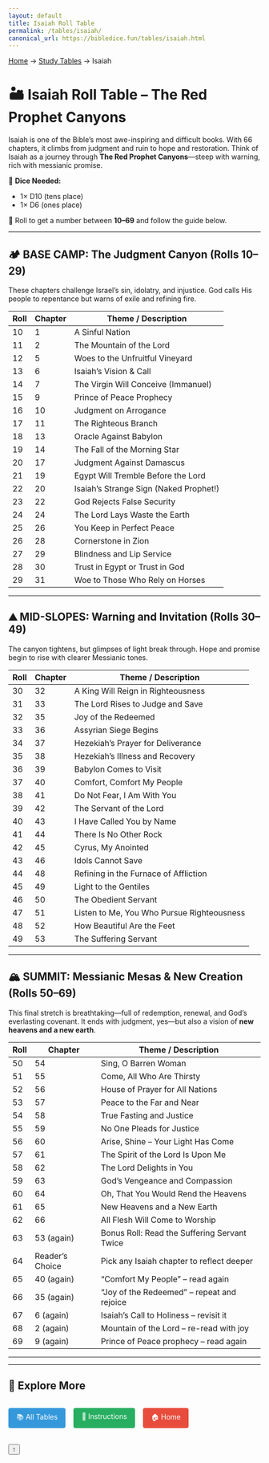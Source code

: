 ```yaml
---
layout: default
title: Isaiah Roll Table
permalink: /tables/isaiah/
canonical_url: https://bibledice.fun/tables/isaiah.html
---
```


<nav class="breadcrumb">
    <a href="/">Home</a>
    <span class="breadcrumb-separator">→</span>
    <a href="/tables/">Study Tables</a>
    <span class="breadcrumb-separator">→</span>
    <span>Isaiah</span>
</nav>

# 🏜️ Isaiah Roll Table – The Red Prophet Canyons

Isaiah is one of the Bible’s most awe-inspiring and difficult books. With 66 chapters, it climbs from judgment and ruin to hope and restoration. Think of Isaiah as a journey through **The Red Prophet Canyons**—steep with warning, rich with messianic promise.

🎲 **Dice Needed:**
- 1× D10 (tens place)
- 1× D6 (ones place)

📏 Roll to get a number between **10–69** and follow the guide below.

---

## 🏕️ BASE CAMP: The Judgment Canyon (Rolls 10–29)
These chapters challenge Israel’s sin, idolatry, and injustice. God calls His people to repentance but warns of exile and refining fire.

| Roll | Chapter | Theme / Description                          |
|------|---------|----------------------------------------------|
| 10   | 1       | A Sinful Nation                              |
| 11   | 2       | The Mountain of the Lord                     |
| 12   | 5       | Woes to the Unfruitful Vineyard              |
| 13   | 6       | Isaiah’s Vision & Call                       |
| 14   | 7       | The Virgin Will Conceive (Immanuel)          |
| 15   | 9       | Prince of Peace Prophecy                     |
| 16   | 10      | Judgment on Arrogance                        |
| 17   | 11      | The Righteous Branch                         |
| 18   | 13      | Oracle Against Babylon                       |
| 19   | 14      | The Fall of the Morning Star                |
| 20   | 17      | Judgment Against Damascus                    |
| 21   | 19      | Egypt Will Tremble Before the Lord          |
| 22   | 20      | Isaiah’s Strange Sign (Naked Prophet!)       |
| 23   | 22      | God Rejects False Security                   |
| 24   | 24      | The Lord Lays Waste the Earth               |
| 25   | 26      | You Keep in Perfect Peace                    |
| 26   | 28      | Cornerstone in Zion                          |
| 27   | 29      | Blindness and Lip Service                    |
| 28   | 30      | Trust in Egypt or Trust in God              |
| 29   | 31      | Woe to Those Who Rely on Horses             |

---

## ⛰️ MID-SLOPES: Warning and Invitation (Rolls 30–49)
The canyon tightens, but glimpses of light break through. Hope and promise begin to rise with clearer Messianic tones.

| Roll | Chapter | Theme / Description                          |
|------|---------|----------------------------------------------|
| 30   | 32      | A King Will Reign in Righteousness           |
| 31   | 33      | The Lord Rises to Judge and Save             |
| 32   | 35      | Joy of the Redeemed                          |
| 33   | 36      | Assyrian Siege Begins                        |
| 34   | 37      | Hezekiah’s Prayer for Deliverance            |
| 35   | 38      | Hezekiah’s Illness and Recovery              |
| 36   | 39      | Babylon Comes to Visit                       |
| 37   | 40      | Comfort, Comfort My People                   |
| 38   | 41      | Do Not Fear, I Am With You                   |
| 39   | 42      | The Servant of the Lord                      |
| 40   | 43      | I Have Called You by Name                    |
| 41   | 44      | There Is No Other Rock                       |
| 42   | 45      | Cyrus, My Anointed                          |
| 43   | 46      | Idols Cannot Save                            |
| 44   | 48      | Refining in the Furnace of Affliction       |
| 45   | 49      | Light to the Gentiles                        |
| 46   | 50      | The Obedient Servant                         |
| 47   | 51      | Listen to Me, You Who Pursue Righteousness  |
| 48   | 52      | How Beautiful Are the Feet                   |
| 49   | 53      | The Suffering Servant                        |

---

## 🏔️ SUMMIT: Messianic Mesas & New Creation (Rolls 50–69)
This final stretch is breathtaking—full of redemption, renewal, and God’s everlasting covenant. It ends with judgment, yes—but also a vision of **new heavens and a new earth**.

| Roll | Chapter | Theme / Description                          |
|------|---------|----------------------------------------------|
| 50   | 54      | Sing, O Barren Woman                         |
| 51   | 55      | Come, All Who Are Thirsty                   |
| 52   | 56      | House of Prayer for All Nations             |
| 53   | 57      | Peace to the Far and Near                   |
| 54   | 58      | True Fasting and Justice                    |
| 55   | 59      | No One Pleads for Justice                   |
| 56   | 60      | Arise, Shine – Your Light Has Come          |
| 57   | 61      | The Spirit of the Lord Is Upon Me           |
| 58   | 62      | The Lord Delights in You                    |
| 59   | 63      | God’s Vengeance and Compassion              |
| 60   | 64      | Oh, That You Would Rend the Heavens         |
| 61   | 65      | New Heavens and a New Earth                 |
| 62   | 66      | All Flesh Will Come to Worship              |
| 63   | 53 (again) | Bonus Roll: Read the Suffering Servant Twice   |
| 64   | Reader’s Choice | Pick any Isaiah chapter to reflect deeper   |
| 65   | 40 (again) | “Comfort My People” – read again            |
| 66   | 35 (again) | “Joy of the Redeemed” – repeat and rejoice  |
| 67   | 6 (again)  | Isaiah’s Call to Holiness – revisit it     |
| 68   | 2 (again)  | Mountain of the Lord – re-read with joy    |
| 69   | 9 (again)  | Prince of Peace prophecy – read again      |

---

---

## 🔄 Explore More

<div style="display: flex; gap: 1rem; flex-wrap: wrap; margin: 2rem 0;">
    <a href="/tables/" style="background: #3498db; color: white; padding: 0.5rem 1rem; border-radius: 4px; text-decoration: none;">📚 All Tables</a>
    <a href="/instructions/" style="background: #27ae60; color: white; padding: 0.5rem 1rem; border-radius: 4px; text-decoration: none;">📖 Instructions</a>
    <a href="/" style="background: #e74c3c; color: white; padding: 0.5rem 1rem; border-radius: 4px; text-decoration: none;">🏠 Home</a>
</div>

<button class="back-to-top" onclick="window.scrollTo(0,0)">↑</button>

